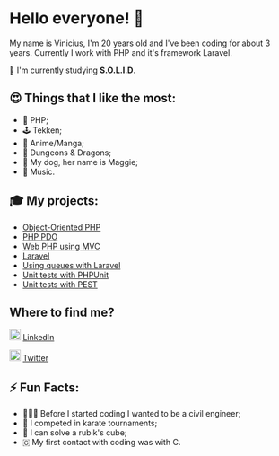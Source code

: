 # Hello everyone! 👋

My name is Vinicius, I'm 20 years old and I've been coding for about 3 years. Currently I work with PHP and it's framework Laravel.

🌱 I'm currently studying <b>S.O.L.I.D</b>.


## 😍 Things that I like the most: 
- 🐘 PHP;
- 🕹 Tekken;
- 📖 Anime/Manga;
- 🎲 Dungeons & Dragons;
- 🐶 My dog, her name is Maggie;
- 🎼 Music.


## 🎓 My projects:
- [Object-Oriented PHP](https://github.com/isnotvinicius/php_orientado_objetos)
- [PHP PDO](https://github.com/isnotvinicius/php_pdo)
- [Web PHP using MVC](https://github.com/isnotvinicius/php_web_mvc)
- [Laravel](https://github.com/isnotvinicius/laravel)
- [Using queues with Laravel](https://github.com/isnotvinicius/laravel-queues)
- [Unit tests with PHPUnit](https://github.com/isnotvinicius/php-unit)
- [Unit tests with PEST](https://github.com/isnotvinicius/pest)


## Where to find me?
<img src="https://image.flaticon.com/icons/svg/174/174857.svg" width="20" height="20x">  [LinkedIn](https://www.linkedin.com/in/isnotvinicius/)

<img src="https://image.flaticon.com/icons/svg/733/733579.svg" width="20px" height="20px">  [Twitter](https://www.twitter.com/isnotvinicius)

## ⚡️ Fun Facts:
- 👷🏽‍♂️ Before I started coding I wanted to be a civil engineer;
- 🥇 I competed in karate tournaments;
- 🧩 I can solve a rubik's cube;
- 🇨 My first contact with coding was with C.
